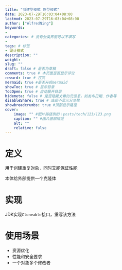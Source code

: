 ```yaml
---
title: "创建型模式 原型模式"
date: 2023-07-29T16:03:04+08:00
lastmod: 2023-07-29T16:03:04+08:00
author: ["AlfredNing"]
keywords: 
- 
categories: # 没有分类界面可以不填写
- 
tags: # 标签
- 设计模式
description: ""
weight:
slug: ""
draft: false # 是否为草稿
comments: true # 本页面是否显示评论
reward: true # 打赏
mermaid: true #是否开启mermaid
showToc: true # 显示目录
TocOpen: true # 自动展开目录
hidemeta: false # 是否隐藏文章的元信息，如发布日期、作者等
disableShare: true # 底部不显示分享栏
showbreadcrumbs: true #顶部显示路径
cover:
    image: "" #图片路径例如：posts/tech/123/123.png
    caption: "" #图片底部描述
    alt: ""
    relative: false
---
```


# 定义

用于创建重复对象，同时又能保证性能

本体给外部提供一个克隆体

# 实现

JDK实现`Cloneable`接口，重写该方法

# 使用场景

- 资源优化
- 性能和安全要求
- 一个对象多个修改者